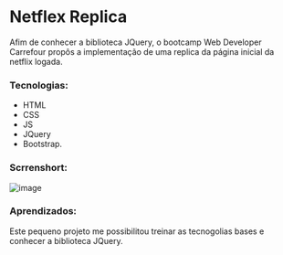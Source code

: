 # Netflex Replica

Afim de conhecer a biblioteca JQuery, o bootcamp Web Developer Carrefour propôs a implementação de uma replica da página inicial da netflix logada. 

### Tecnologias:
- HTML
- CSS
- JS
- JQuery 
- Bootstrap.

### Scrrenshort:
![image](https://user-images.githubusercontent.com/69720222/165142412-c3f66ab2-ee6d-4811-aea9-eb080e23e5d6.png)


### Aprendizados:
Este pequeno projeto me possibilitou treinar as tecnogolias bases e conhecer a biblioteca JQuery. 
